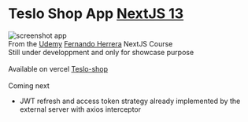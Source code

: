 # Teslo Shop App [NextJS 13](https://nextjs.org/)
![screenshot app](https://pbs.twimg.com/media/FqN2wk8X0AU64-s?format=jpg&name=small) \
From the [Udemy](https://www.udemy.com/course/nextjs-fh/) [Fernando Herrera](https://twitter.com/Fernando_Her85) NextJS Course \
Still under developpment and only for showcase purpose \
\
Available on vercel [Teslo-shop](https://teslo-shop-87m2.vercel.app/) \
\
Coming next
* JWT refresh and access token strategy already implemented by the external server with axios interceptor
